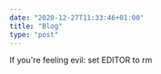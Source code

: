 ```yaml
---
date: "2020-12-27T11:33:46+01:00"
title: "Blog"
type: "post"
---
```


If you're feeling evil: set EDITOR to rm 
